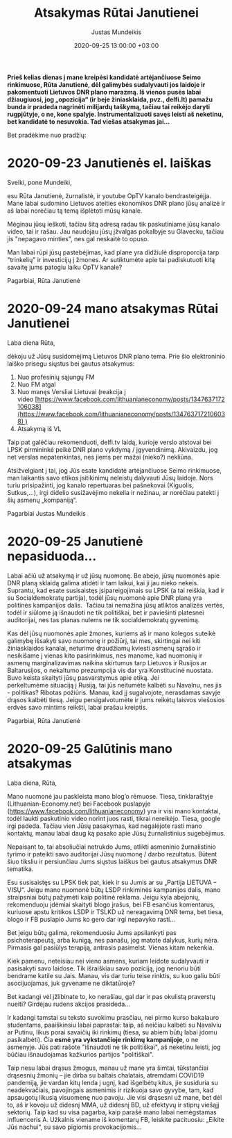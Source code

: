 ﻿---
title: Atsakymas Rūtai Janutienei
date: 2020-09-25 13:00:00 +03:00
author: Justas Mundeikis
layout: post
comments: true
citation: true
image:  /assets/2020/09/25/janutiene_mundeikis.png
thumbnail: /assets/2020/09/25/thumb.janutiene_mundeikis.png
categories:
  - 2020 SEIMO RINKIMAI
tags:
  - PR
---
**Prieš kelias dienas į mane kreipėsi kandidatė artėjančiuose Seimo rinkimuose, Rūta Janutienė, dėl galimybės sudalyvauti jos laidoje ir pakomentuoti Lietuvos DNR plano marazmą. Iš vienos pusės labai džiaugiuosi, jog „opozicija“ (ir beje žiniasklaida, pvz., delfi.lt) pamažu bunda ir pradeda nagrinėti milijardų taškymą, tačiau tai reikėjo daryti rugpjūtyje, o ne, kone spalyje. Instrumentalizuoti savęs leisti aš neketinu, bet kandidatė to nesuvokia. Tad viešas atsakymas jai...**<!--more-->

Bet pradėkime nuo pradžių:

# 2020-09-23 Janutienės el. laiškas

Sveiki, pone Mundeiki,

esu Rūta Janutienė, žurnalistė, ir youtube OpTV kanalo bendrasteigėįja. Mane labai sudomino Lietuvos ateities ekonomikos DNR plano jūsų analizė ir aš labai norėčiau tą temą išplėtoti mūsų kanale.

Mėginau jūsų ieškoti, tačiau šitą adresą radau tik paskutiniame jūsų kanalo video, tai ir rašau. Jau naudojau jūsų įžvalgas pokalbyje su Glavecku, tačiau jis "nepagavo minties", nes gal neskaitė to opuso.

Man labai rūpi jūsų pastebėjimas, kad plane yra didžiulė disproporcija tarp "trinkelių" ir investicijų į žmones. Ar sutiktumėte apie tai padiskutuoti kitą savaitę jums patogiu laiku OpTV kanale?

Pagarbiai,
Rūta Janutienė

# 2020-09-24 mano atsakymas Rūtai Janutienei

Laba diena Rūta,

dėkoju už Jūsų susidomėjimą Lietuvos DNR plano tema. Prie šio elektroninio laiško prisegu siųstus bei gautus atsakymus:

1. Nuo profesinių sąjungų FM
2. Nuo FM atgal
3. Nuo manęs Versliai Lietuvai (reakcija į video [https://www.facebook.com/lithuanianeconomy/posts/1347637172106038](https://www.facebook.com/lithuanianeconomy/posts/1347637172106038) )
4. Atsakymą iš VL

Taip pat galėčiau rekomenduoti, delfi.tv laidą, kurioje verslo atstovai bei LPSK pirmininkė peikė DNR plano vykdymą / įgyvendinimą. Akivaizdu, jog net verslas nepatenkintas, nes jiems per mažai (nieko?) nekliūna.

Atsižvelgiant į tai, jog Jūs esate kandidatė artėjančiuose Seimo rinkimuose, man laikantis savo etikos įsitikinimų neleistų dalyvauti Jūsų laidoje. Nors turiu prisipažinti, jog kanalo repertuaras bei pašnekovai (Kiguolis, Sutkus,...), irgi didelio susižavėjimo nekelia ir nežinau, ar norėčiau patekti į šių asmenų „kompaniją“.

Pagarbiai
Justas Mundeikis


# 2020-09-25 Janutienė nepasiduoda...

Labai ačiū už atsakymą ir už jūsų nuomonę. Be abejo, jūsų nuomonės apie DNR planą sklaidą galima atidėti ir tam laikui, kai ji jau nieko nekeis. Suprantu, kad esate susisaistęs įsipareigojimais su LPSK (a tai reiškia, kad ir su Socialdemokratų partija), todėl jūsų nuomonė apie DNR planą yra politinės kampanijos dalis. 
Tačiau tai nemažina jūsų atliktos analizės vertės, todėl ir siūlome ją išnaudoti ne tik politiškai, bet ir paviešinti platesnei auditorijai, nes tas planas nulems ne tik socialdemokratų gyvenimą.

Kas dėl jūsų nuomonės apie žmones, kuriems aš ir mano kolegos suteikė galimybę išsakyti savo nuomonę ir požiūrį, tai mes, skirtingai nei kiti žiniasklaidos kanalai, neturime draudžiamų kviesti asmenų sąrašo ir nesikišame į vienas kito pasirinkimus, nes manome, kad nuomonių ir asmenų marginalizavimas naikina skirtumus tarp Lietuvos ir Rusijos ar Baltarusijos, o nekaltumo prezumpcija vis dar yra Konstitucinė nuostata.
Buvo keista skaityti jūsų pasvarstymus apie etiką. Jei perkeltumėme situaciją į Rusiją, tai jūs neitumėte kalbėti su Navalnu, nes jis - politikas? Ribotas požiūris. Manau, kad jį sugalvojote, nerasdamas savyje drąsos kalbėti tiesą. Jeigu persigalvotumėte ir jums reikėtų laisvos viešosios erdvės savo mintims reikšti, labai prašau kreiptis.

Pagarbiai,
Rūta Janutienė

# 2020-09-25 Galūtinis mano atsakymas

Laba diena, Rūta,

Mano nuomonė jau paskleista mano blog’o rėmuose. Tiesa, tinklaraštyje  (Lithuanian-Economy.net)  bei Facebook puslapyje (https://www.facebook.com/lithuanianeconomy) yra ir visi mano kontaktai, todėl laukti paskutinio video norint juos rasti, tikrai nereikėjo. Tiesa, google irgi padeda. Tačiau vien Jūsų pasakymas, kad negalėjote rasti mano kontaktų, manau labai daug ką pasako apie Jūsų žurnalistinius sugebėjimus.

Nepaisant to, tai absoliučiai netrukdo Jums, atlikti asmeninio žurnalistinio tyrimo ir pateikti savo auditorijai Jūsų nuomonę / darbo rezultatus. Būtent šiuo tiksliu ir persiunčiau Jums siųstus laiškus bei gautus atsakymus DNR tematika.

Esu susisaistęs su LPSK tiek pat, kiek ir su Jumis ar su „Partija LIETUVA – VISŲ“. Jeigu mano nuomonė  būtų LSDP rinkiminės kampanijos dalis, mano straipsniai būtų pažymėti kaip politinė reklama. Jeigu kyla abejonių, rekomenduoju įdėmiai skaityti blogo įrašus, bei FB esančius komentarus, kuriuose apstu kritikos LSDP ir TSLKD už nereagavimą DNR tema, bet tiesa, blogo ir FB puslapio Jums ko gero dar irgi nepavyko rasti…

Bet jeigu būtų galima, rekomenduosiu Jums apsilankyti pas psichoterapeutą, arba kunigą, nes panašu, jog matote dalykus, kurių nėra. Pirmasis gal pasiūlys terapiją, antrasis pasimelst. Vienas kitam nekenkia.

Kiek pamenu, neteisiau nei vieno asmens, kuriam leidote sudalyvauti ir pasisakyti savo laidose. Tik išraiškiau savo poziciją, jog nenoriu būti bendrame katile su Jais. Manau, vis dar turiu teise rinktis, su kuo galiu būti asocijuojamas, juk gyvename ne diktatūroje?

Bet kadangi vėl įžlibinate to, ko nerašiau, gal dar ir pas okulistą praverstų nueiti? Girdėjau rudens akcijos prasideda...

Ir kadangi tamstai su teksto suvokimu prasčiau, nei pirmo kurso bakalauro studentams, paaiškinsiu labai paprastai: taip, aš neičiau kalbėti su Navalviu ar Putinu, likus porai savaičių iki rinkimų (tiesa, su abiem būtų labai įdomu pasikalbėti). Čia **esmė yra vykstančioje rinkimų kampanijoje**, o ne asmenyje. Jūs pati rašote "išnaudoti ne tik politiškai", aš neketinu leisti, jog būčiau išnaudojamas kažkurios partijos "politiškai".

Taip nesu labai drąsus žmogus, manau už mane yra šimtai, tūkstančiai drąsesnių žmonių – jie dirba su baltais chalatais, atremdami COVID19 pandemiją, jie vardan kitų lenda į ugnį, kad išgelbėtų kitus, jie susiduria su neadekvačiais, pavojingais asmenimis ir rizikuoja savo gyvybe, tam, kad apsaugotų likusią visuomenę nuo pavoju. Jie visi drąsesni už mane, bet dėl to, aš ir kovoju už didesnį MMA, už didesnį BD, už efektyvų ir stiprų viešąjį sektorių. Taip kad su visa pagarba, kaip parašė mano labai nemėgstamas influenceris A. Užkalnis viename iš komentarų FB, leiskite pacituosiu: „Eikite Jūs nachui“, su savo pigiomis provokacijomis...
